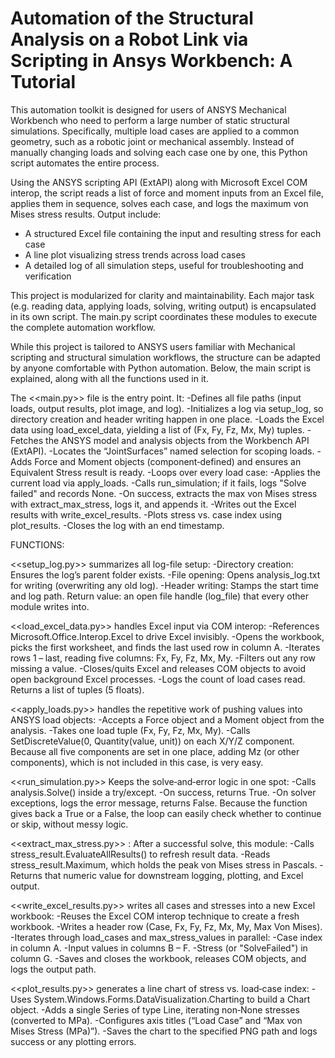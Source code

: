 <h1> Automation of the Structural Analysis on a Robot Link via Scripting in Ansys Workbench: A Tutorial </h1>

<p> This automation toolkit is designed for users of ANSYS Mechanical Workbench who need to perform a large number of static structural simulations. 
Specifically, multiple load cases are applied to a common geometry, such as a robotic joint or mechanical assembly. 
Instead of manually changing loads and solving each case one by one, this Python script automates the entire process. </p>

<p> Using the ANSYS scripting API (ExtAPI) along with Microsoft Excel COM interop, the script reads a list of force and moment inputs from an Excel file,
applies them in sequence, solves each case, and logs the maximum von Mises stress results.
Output include: 
<ul>
	<li>A structured Excel file containing the input and resulting stress for each case</li>
	<li>A line plot visualizing stress trends across load cases</li>
	<li>A detailed log of all simulation steps, useful for troubleshooting and verification</li>
</ul>
</p>

This project is modularized for clarity and maintainability. Each major task (e.g. reading data, applying loads, solving, writing output) is encapsulated in its own script.
The main.py script coordinates these modules to execute the complete automation workflow.

While this project is tailored to ANSYS users familiar with Mechanical scripting and structural simulation workflows, the structure can be adapted by anyone comfortable with Python automation.
Below, the main script is explained, along with all the functions used in it.



The <<main.py>> file is the entry point. It:
	-Defines all file paths (input loads, output results, plot image, and log).
	-Initializes a log via setup_log, so directory creation and header writing happen in one place.
	-Loads the Excel data using load_excel_data, yielding a list of (Fx, Fy, Fz, Mx, My) tuples.
	-Fetches the ANSYS model and analysis objects from the Workbench API (ExtAPI).
	-Locates the “JointSurfaces” named selection for scoping loads.
	-Adds Force and Moment objects (component‐defined) and ensures an Equivalent Stress result is ready.
	-Loops over every load case:
	-Applies the current load via apply_loads.
	-Calls run_simulation; if it fails, logs "Solve failed" and records None.
	-On success, extracts the max von Mises stress with extract_max_stress, logs it, and appends it.
	-Writes out the Excel results with write_excel_results.
	-Plots stress vs. case index using plot_results.
	-Closes the log with an end timestamp.

FUNCTIONS:

<<setup_log.py>> summarizes all log-file setup:
	-Directory creation: Ensures the log’s parent folder exists.
	-File opening: Opens analysis_log.txt for writing (overwriting any old log).
	-Header writing: Stamps the start time and log path.
	Return value: an open file handle (log_file) that every other module writes into.

<<load_excel_data.py>> handles Excel input via COM interop:
	-References Microsoft.Office.Interop.Excel to drive Excel invisibly.
	-Opens the workbook, picks the first worksheet, and finds the last used row in column A.
	-Iterates rows 1 – last, reading five columns: Fx, Fy, Fz, Mx, My.
	-Filters out any row missing a value.
	-Closes/quits Excel and releases COM objects to avoid open background Excel processes.
	-Logs the count of load cases read.
	Returns a list of tuples (5 floats).

<<apply_loads.py>> handles the repetitive work of pushing values into ANSYS load objects:
	-Accepts a Force object and a Moment object from the analysis.
	-Takes one load tuple (Fx, Fy, Fz, Mx, My).
	-Calls SetDiscreteValue(0, Quantity(value, unit)) on each X/Y/Z component.
	Because all five components are set in one place, adding Mz (or other components), which is not included in this case, is very easy.

<<run_simulation.py>> Keeps the solve‐and‐error logic in one spot:
	-Calls analysis.Solve() inside a try/except.
	-On success, returns True.
	-On solver exceptions, logs the error message, returns False.
	Because the function gives back a True or a False, the loop can easily check whether to continue or skip, without messy logic.


<<extract_max_stress.py>> : After a successful solve, this module:
	-Calls stress_result.EvaluateAllResults() to refresh result data.
	-Reads stress_result.Maximum, which holds the peak von Mises stress in Pascals.
	-Returns that numeric value for downstream logging, plotting, and Excel output.

<<write_excel_results.py>> writes all cases and stresses into a new Excel workbook:
	-Reuses the Excel COM interop technique to create a fresh workbook.
	-Writes a header row (Case, Fx, Fy, Fz, Mx, My, Max Von Mises).
	-Iterates through load_cases and max_stress_values in parallel:
		-Case index in column A.
		-Input values in columns B – F.
		-Stress (or "SolveFailed") in column G.
	-Saves and closes the workbook, releases COM objects, and logs the output path.

<<plot_results.py>> generates a line chart of stress vs. load‐case index:
	-Uses System.Windows.Forms.DataVisualization.Charting to build a Chart object.
	-Adds a single Series of type Line, iterating non‐None stresses (converted to MPa).
	-Configures axis titles (“Load Case” and “Max von Mises Stress (MPa)”).
	-Saves the chart to the specified PNG path and logs success or any plotting errors.
